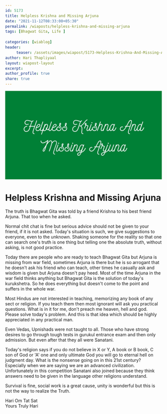 ```yaml
--- 
id: 5173 
title: Helpless Krishna and Missing Arjuna
date: "2021-11-12T08:33:00+05:30"
permalink: /wiaposts/helpless-krishna-and-missing-arjuna
tags: [Bhagwat Gita, Life ]    

categories: [wiablog] 
header:
     teaser: /assets/images/wiapost/5173-Helpless-Krishna-And-Missing-Arjuna.jpg
author: Hari Thapliyaal 
layout: wiapost-layout
excerpt:  
author_profile: true 
share: true 
---
```


![Helpless Krishna and Missing Arjuna](/assets/images/wiapost/5173-Helpless-Krishna-And-Missing-Arjuna.jpg)     
   
# Helpless Krishna and Missing Arjuna     
   
The truth is Bhagwat Gita was told by a friend Krishna to his best friend Arjuna. That too when he asked.     
    
Normal chit chat is fine but serious advice should not be given to your friend, if it is not asked. Today's situation is such, we give suggestions to everyone, even to the unknown. Shaking someone for the reality so that one can search one's truth is one thing but telling one the absolute truth, without asking, is not good practice.     
    
Today there are people who are ready to teach Bhagwat Gita but Arjuna is missing from war field, sometimes Arjuna is there but he is so arrogant that he doesn't ask his friend who can teach, other times he casually ask and wisdom is given but Arjuna doesn't pay heed. Most of the time Arjuna in the war field thinks anything but Bhagwat Gita is the solution of today's kurukshetra. So he does everything but doesn't come to the point and suffers in the whole war.     
    
Most Hindus are not interested in teaching, memorizing any book of any sect or religion. If you teach them then most ignorant will ask you practical questions. What is in it for me, don't preach me heaven, hell and god. Please solve today's problem. And this is that idea which should be highly appreciated in any practical man.     
    
Even Vedas, Upnishads were not taught to all. Those who have strong desires to go through tough tests in gurukul entrance exam and then only admission. But even after that they all were Sanatani.     
    
Today's religion says if you do not believe in X or Y, A book or B book, C son of God or 'A' one and only ultimate God you will go to eternal hell on judgment day. What is the nonsense going on in this 21st century? Especially when we are saying we are an advanced civilization. Unfortunately in this competition Sanatani also joined because they think answers need to be given in the language other religions understand.     
    
Survival is fine, social work is a great cause, unity is wonderful but this is not the way to realize the Truth.     
    
Hari Om Tat Sat     
Yours Truly Hari    

